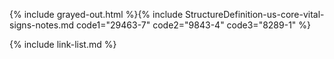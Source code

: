 {% include grayed-out.html %}{% include StructureDefinition-us-core-vital-signs-notes.md code1="29463-7" code2="9843-4" code3="8289-1" %}

{% include link-list.md %}

</div><!-- grayed-out -->